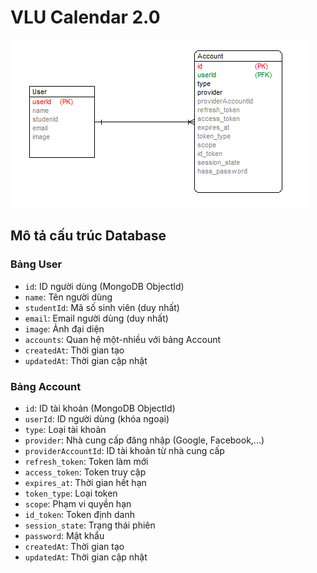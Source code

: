 # VLU Calendar 2.0

![DB ERD Image](/public/idea-images/erd.png)

## Mô tả cấu trúc Database

### Bảng User

- `id`: ID người dùng (MongoDB ObjectId)
- `name`: Tên người dùng
- `studentId`: Mã số sinh viên (duy nhất)
- `email`: Email người dùng (duy nhất)
- `image`: Ảnh đại diện
- `accounts`: Quan hệ một-nhiều với bảng Account
- `createdAt`: Thời gian tạo
- `updatedAt`: Thời gian cập nhật

### Bảng Account

- `id`: ID tài khoản (MongoDB ObjectId)
- `userId`: ID người dùng (khóa ngoại)
- `type`: Loại tài khoản
- `provider`: Nhà cung cấp đăng nhập (Google, Facebook,...)
- `providerAccountId`: ID tài khoản từ nhà cung cấp
- `refresh_token`: Token làm mới
- `access_token`: Token truy cập
- `expires_at`: Thời gian hết hạn
- `token_type`: Loại token
- `scope`: Phạm vi quyền hạn
- `id_token`: Token định danh
- `session_state`: Trạng thái phiên
- `password`: Mật khẩu
- `createdAt`: Thời gian tạo
- `updatedAt`: Thời gian cập nhật
